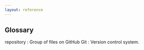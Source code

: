```yaml
---
layout: reference
---
```


## Glossary

repository
: Group of files on GitHub
Git
: Version control system.

